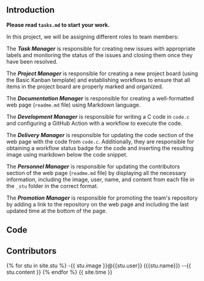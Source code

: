 ## Introduction

**Please read `tasks.md` to start your work.**

In this project, we will be assigning different roles to team members:

The **_Task Manager_** is responsible for creating new issues with appropriate labels and monitoring the status of the issues and closing them once they have been resolved.

The **_Project Manager_** is responsible for creating a new project board (using the Basic Kanban template) and establishing workflows to ensure that all items in the project board are properly marked and organized.

The **_Documentation Manager_** is responsible for creating a well-formatted web page (`readme.md` file) using Markdown language.

The **_Development Manager_** is responsible for writing a C code in `code.c` and configuring a GitHub Action with a workflow to execute the code. 

The **_Delivery Manager_** is responsible for updating the code section of the web page with the code from `code.c`. Additionally, they are responsible for obtaining a workflow status badge for the code and inserting the resulting image using markdown below the code snippet.

The **_Personnel Manager_** is responsible for updating the contributors section of the web page (`readme.md` file) by displaying all the necessary information, including the image, user, name, and content from each file in the `_stu` folder in the correct format.

The **_Promotion Manager_** is responsible for promoting the team's repository by adding a link to the repository on the web page and including the last updated time at the bottom of the page.

## Code

## Contributors 

{% for stu in site.stu %}
-{{ stu.image }}@{{stu.user}} ({{stu.name}})
--{{ stu.content }} {% endfor %}
{{ site.time }}
